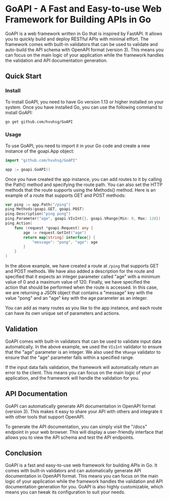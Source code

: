 # GoAPI - A Fast and Easy-to-use Web Framework for Building APIs in Go

GoAPI is a web framework written in Go that is inspired by FastAPI. It allows you to quickly build and deploy RESTful APIs with minimal effort. The framework comes with built-in validators that can be used to validate and auto-build the API schema with OpenAPI format (version 3). This means you can focus on the main logic of your application while the framework handles the validation and API documentation generation.
## Quick Start
### Install

To install GoAPI, you need to have Go version 1.13 or higher installed on your system. Once you have installed Go, you can use the following command to install GoAPI:

```sh
go get github.com/hvuhsg/GoAPI
```

### Usage

To use GoAPI, you need to import it in your Go code and create a new instance of the goapi.App object:

```go
import "github.com/hvuhsg/GoAPI"

app := goapi.GoAPI()
```

Once you have created the app instance, you can add routes to it by calling the Path() method and specifying the route path. You can also set the HTTP methods that the route supports using the Methods() method. Here is an example of a route that supports GET and POST methods:

```go
var ping := app.Path("/ping")
ping.Methods(goapi.GET, goapi.POST)
ping.Description("ping pong")
ping.Parameter("age", goapi.VIsInt{}, goapi.VRange{Min: 0, Max: 120})
ping.Action(
    func (request *goapi.Request) any {
        age := request.GetInt("age")
        return map[string] interface{} {
            "message": "pong", "age": age
        }
    }
)
```

In the above example, we have created a route at `/ping` that supports GET and POST methods. We have also added a description for the route and specified that it expects an integer parameter called "age" with a minimum value of 0 and a maximum value of 120. Finally, we have specified the action that should be performed when the route is accessed. In this case, we are returning a JSON object that contains a "message" key with the value "pong" and an "age" key with the age parameter as an integer.

You can add as many routes as you like to the app instance, and each route can have its own unique set of parameters and actions.

## Validation
GoAPI comes with built-in validators that can be used to validate input data automatically. In the above example, we used the `VIsInt` validator to ensure that the "age" parameter is an integer. We also used the `VRange` validator to ensure that the "age" parameter falls within a specified range.

If the input data fails validation, the framework will automatically return an error to the client. This means you can focus on the main logic of your application, and the framework will handle the validation for you.

## API Documentation
GoAPI can automatically generate API documentation in OpenAPI format (version 3). This makes it easy to share your API with others and integrate it with other tools that support OpenAPI.

To generate the API documentation, you can simply visit the "/docs" endpoint in your web browser. This will display a user-friendly interface that allows you to view the API schema and test the API endpoints.

## Conclusion
GoAPI is a fast and easy-to-use web framework for building APIs in Go. It comes with built-in validators and can automatically generate API documentation in OpenAPI format. This means you can focus on the main logic of your application while the framework handles the validation and API documentation generation for you. GoAPI is also highly customizable, which means you can tweak its configuration to suit your needs.